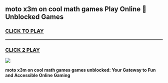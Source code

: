 
## moto x3m on cool math games Play Online 👋 Unblocked Games
<h3>
<a href="https://news.freeplayer.one?title=moto_x3m_on_cool_math_games&ref=17CMG">CLICK TO PLAY</a></h3>
<hr>

<h3>
<a href="https://news.freeplayer.one?title=moto_x3m_on_cool_math_games&ref=17CMG">CLICK 2 PLAY</a>
  
</h3>

<a href="https://news.freeplayer.one?title=moto_x3m_on_cool_math_games&ref=17CMG/"><img src="https://clearcache.store/games.png"></a>


**moto x3m on cool math games games unblocked: Your Gateway to Fun and Accessible Online Gaming**
